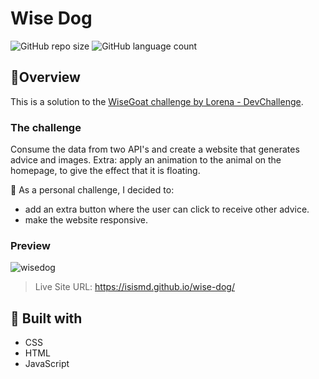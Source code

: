 # Wise Dog
![GitHub repo size](https://img.shields.io/github/repo-size/isismd/wise-dog?color=yellow)
![GitHub language count](https://img.shields.io/github/languages/count/isismd/wise-dog?color=blue)
## 🐶Overview

This is a solution to the [WiseGoat challenge by Lorena - DevChallenge](https://github.com/devchallenge-io/wisegoat).

### The challenge
Consume the data from two API's and create a website that generates advice and images.
Extra: apply an animation to the animal on the homepage, to give the effect that it is floating.

🎯 As a personal challenge, I decided to:
 - add an extra button where the user can click to receive other advice. 
 - make the website responsive.
### Preview

![wisedog](https://user-images.githubusercontent.com/97123796/160460182-da4adcad-bc25-48f4-bb6e-83977a68dee3.gif)

> Live Site URL: https://isismd.github.io/wise-dog/
## 🚀 Built with
- CSS
- HTML
- JavaScript
